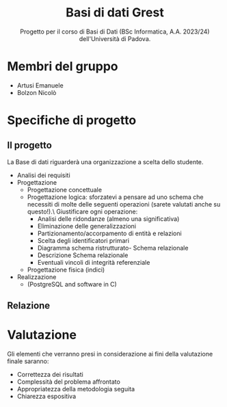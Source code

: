 <h1 align="center">Basi di dati Grest</h1>
<p align="center">Progetto per il corso di Basi di Dati (BSc Informatica, A.A. 2023/24) dell'Università di Padova.</p>



# Membri del gruppo
- Artusi Emanuele
- Bolzon Nicolò

# Specifiche di progetto
## Il progetto
La Base di dati riguarderà una organizzazione a scelta dello studente. 
- Analisi dei requisiti
- Progettazione
  - Progettazione concettuale
  - Progettazione logica:
    sforzatevi a pensare ad uno schema che necessiti di molte delle seguenti operazioni (sarete valutati anche su questo!).\\
    Giustificare ogni operazione:
     - Analisi delle ridondanze (almeno una significativa)
     - Eliminazione delle generalizzazioni
     - Partizionamento/accorpamento di entità e relazioni
     - Scelta degli identificatori primari
     - Diagramma schema ristrutturato- Schema relazionale
     - Descrizione Schema relazionale
     - Eventuali vincoli di integrità referenziale
  - Progettazione fisica (indici)
- Realizzazione
  - (PostgreSQL and software in C)

## Relazione


# Valutazione
Gli elementi che verranno presi in considerazione ai fini della valutazione finale saranno:
- Correttezza dei risultati
- Complessità del problema affrontato
- Appropriatezza della metodologia seguita
- Chiarezza espositiva
